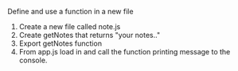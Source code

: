 Define and use a function in a new file 
 1. Create a new file called note.js
 2. Create getNotes that returns "your notes.."
 3. Export getNotes function
 4. From app.js load in and call the function printing message to the console.